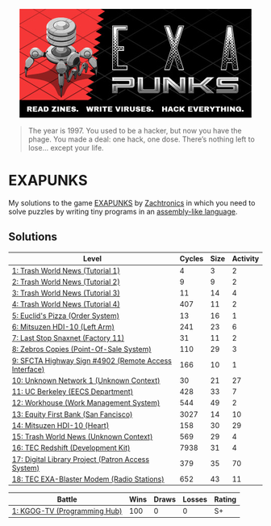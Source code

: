 <p align="center"><a href="https://store.steampowered.com/app/716490/EXAPUNKS/" target="_blank" rel="noopener noreferrer"><img src="assets/header.jpg" alt="EXAPUNKS logo"></a></p>

> The year is 1997. You used to be a hacker, but now you have the phage. You made a deal: one hack, one dose. There’s nothing left to lose… except your life.

# EXAPUNKS

My solutions to the game [EXAPUNKS](https://store.steampowered.com/app/716490/EXAPUNKS/) by [Zachtronics](https://www.zachtronics.com/) in which you need to solve puzzles by writing tiny programs in an [assembly-like language](https://steamcommunity.com/sharedfiles/filedetails/?id=1480557969).

## Solutions

<!-- EXA_START -->
| Level                                                                                                                       | Cycles | Size | Activity |
|-----------------------------------------------------------------------------------------------------------------------------|--------|------|----------|
| [1: Trash World News (Tutorial 1)](solutions/01-trash-world-news-tutorial-1)                                                | 4      | 3    | 2        |
| [2: Trash World News (Tutorial 2)](solutions/02-trash-world-news-tutorial-2)                                                | 9      | 9    | 2        |
| [3: Trash World News (Tutorial 3)](solutions/03-trash-world-news-tutorial-3)                                                | 11     | 14   | 4        |
| [4: Trash World News (Tutorial 4)](solutions/04-trash-world-news-tutorial-4)                                                | 407    | 11   | 2        |
| [5: Euclid's Pizza (Order System)](solutions/05-euclids-pizza-order-system)                                                 | 13     | 16   | 1        |
| [6: Mitsuzen HDI-10 (Left Arm)](solutions/06-mitsuzen-hdi-10-left-arm)                                                      | 241    | 23   | 6        |
| [7: Last Stop Snaxnet (Factory 11)](solutions/07-last-stop-snaxnet-factory-11)                                              | 31     | 11   | 2        |
| [8: Zebros Copies (Point-Of-Sale System)](solutions/08-zebros-copies-point-of-sale-system)                                  | 110    | 29   | 3        |
| [9: SFCTA Highway Sign #4902 (Remote Access Interface)](solutions/09-sfcta-highway-sign-4902-remote-access-interface)       | 166    | 10   | 1        |
| [10: Unknown Network 1 (Unknown Context)](solutions/10-unknown-network-1-unknown-context)                                   | 30     | 21   | 27       |
| [11: UC Berkeley (EECS Department)](solutions/11-uc-berkeley-eecs-department)                                               | 428    | 33   | 7        |
| [12: Workhouse (Work Management System)](solutions/12-workhouse-work-management-system)                                     | 544    | 49   | 2        |
| [13: Equity First Bank (San Fancisco)](solutions/13-equity-first-bank-san-fancisco)                                         | 3027   | 14   | 10       |
| [14: Mitsuzen HDI-10 (Heart)](solutions/14-mitsuzen-hdi-10-heart)                                                           | 158    | 30   | 29       |
| [15: Trash World News (Unknown Context)](solutions/15-trash-world-news-unknown-context)                                     | 569    | 29   | 4        |
| [16: TEC Redshift (Development Kit)](solutions/16-tec-redshift-development-kit)                                             | 7938   | 31   | 4        |
| [17: Digital Library Project (Patron Access System)](solutions/17-digital-library-project-patron-access-system)             | 379    | 35   | 70       |
| [18: TEC EXA-Blaster Modem (Radio Stations)](solutions/18-tec-exa-blaster-modem-radio-stations)                             | 652    | 43   | 11       |

| Battle                                                                                                                     | Wins | Draws | Losses | Rating |
|----------------------------------------------------------------------------------------------------------------------------|------|-------|--------|--------|
| [1: KGOG-TV (Programming Hub)](battles/01-kgog-tv-programming-hub)                                                         | 100  | 0     | 0      | S+     |
<!-- EXA_END -->
